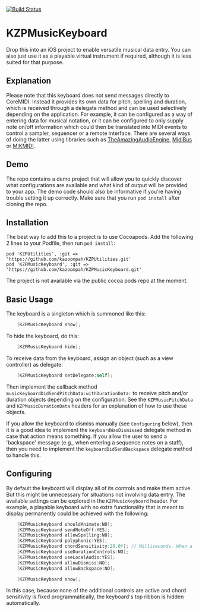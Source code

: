[![Build Status](https://travis-ci.org/kazoompah/KZPMusicKeyboard.svg?branch=master)](https://travis-ci.org/kazoompah/KZPMusicKeyboard)

KZPMusicKeyboard 
============

Drop this into an iOS project to enable versatile musical data entry. You can also just use it as a playable virtual instrument if required, although it is less suited for that purpose.

Explanation
-----------

Please note that this keyboard does not send messages directly to CoreMIDI. Instead it provides its own data for pitch, spelling and duration, which is received through a delegate method and can be used selectively depending on the application. For example, it can be configured as a way of entering data for musical notation, or it can be configured to only supply note on/off information which could then be translated into MIDI events to control a sampler, sequencer or a remote interface. There are several ways of doing the latter using libraries such as [TheAmazingAudioEngine](http://theamazingaudioengine.com/), [MidiBus](http://www.audeonic.com/midibus/) or [MIKMIDI](https://github.com/mixedinkey-opensource/MIKMIDI).

Demo
----

The repo contains a demo project that will allow you to quickly discover what configurations are available and what kind of output will be provided to your app. The demo code should also be informative if you're having trouble setting it up correctly. Make sure that you run `pod install` after cloning the repo.

Installation
------------

The best way to add this to a project is to use Cocoapods. Add the following 2 lines to your Podfile, then run `pod install`:

	pod 'KZPUtilities', :git => 'https://github.com/kazoompah/KZPUtilities.git'
	pod 'KZPMusicKeyboard', :git => 'https://github.com/kazoompah/KZPMusicKeyboard.git'	

The project is not available via the public cocoa pods repo at the moment.

Basic Usage 
------

The keyboard is a singleton which is summoned like this:

```objective-c
	[KZPMusicKeyboard show];
```

To hide the keyboard, do this:
```objective-c
	[KZPMusicKeyboard hide];
```

To receive data from the keyboard, assign an object (such as a view controller) as delegate:

```objective-c
	[KZPMusicKeyboard setDelegate:self];
```

Then implement the callback method `musicKeyboardDidSendPitchData:withDurationData:` to receive pitch and/or duration objects depending on the configuration. See the `KZPMusicPitchData` and `KZPMusicDurationData` headers for an explanation of how to use these objects.

If you allow the keyboard to dismiss manually (see `Configuring` below), then it is a good idea to implement the `keyboardWasDismissed` delegate method in case that action means something. If you allow the user to send a 'backspace' message (e.g., when entering a sequence notes on a staff), then you need to implement the `keyboardDidSendBackspace` delegate method to handle this.

Configuring
-----------

By default the keyboard will display all of its controls and make them active. But this might be unnecessary for situations not involving data entry. The available settings can be explored in the `KZPMusicKeyboard` header. For example, a playable keyboard with no extra functionality that is meant to display permanently could be achieved with the following:

```objective-c
	[KZPMusicKeyboard shouldAnimate:NO];
	[KZPMusicKeyboard sendNoteOff:YES];
	[KZPMusicKeyboard allowSpelling:NO];
	[KZPMusicKeyboard polyphonic:YES];
	[KZPMusicKeyboard chordSensitivity:20.0f]; // Milliseconds. When a chord is detected, all its notes are delivered in a single pitch data object.
	[KZPMusicKeyboard useDurationControls:NO];
	[KZPMusicKeyboard useLocalAudio:YES];
	[KZPMusicKeyboard allowDismiss:NO];
	[KZPMusicKeyboard allowBackspace:NO];

	[KZPMusicKeyboard show];
```

In this case, because none of the additional controls are active and chord sensitivity is fixed programmatically, the keyboard's top ribbon is hidden automatically. 